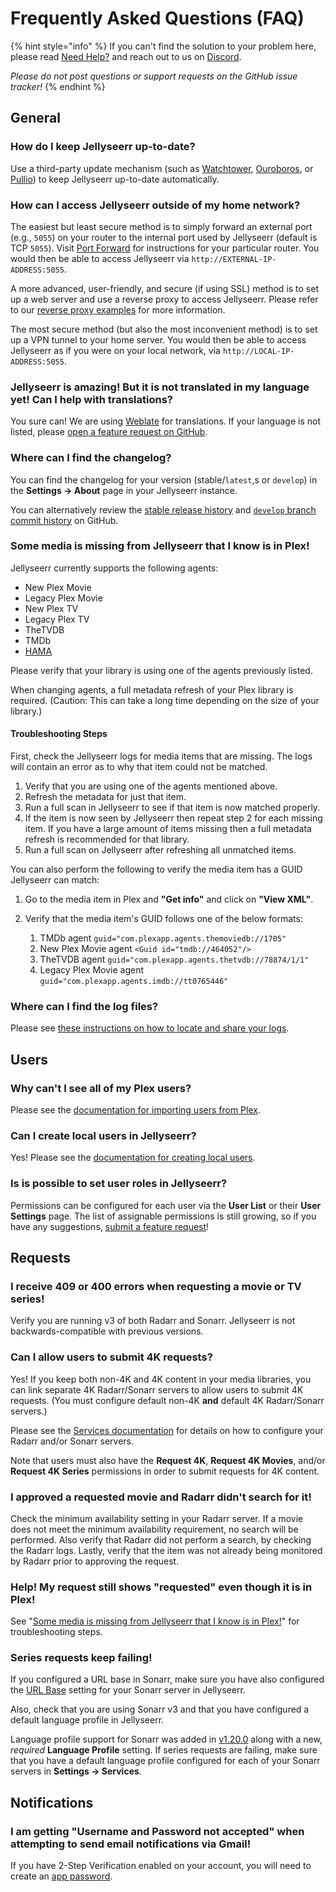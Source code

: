 # Frequently Asked Questions (FAQ)

{% hint style="info" %}
If you can't find the solution to your problem here, please read [Need Help?](./need-help.md) and reach out to us on [Discord](https://discord.gg/FspWaFnGHP).

_Please do not post questions or support requests on the GitHub issue tracker!_
{% endhint %}

## General

### How do I keep Jellyseerr up-to-date?

Use a third-party update mechanism (such as [Watchtower](https://github.com/containrrr/watchtower), [Ouroboros](https://github.com/pyouroboros/ouroboros), or [Pullio](https://hotio.dev/pullio)) to keep Jellyseerr up-to-date automatically.

### How can I access Jellyseerr outside of my home network?

The easiest but least secure method is to simply forward an external port (e.g., `5055`) on your router to the internal port used by Jellyseerr (default is TCP `5055`). Visit [Port Forward](http://portforward.com/) for instructions for your particular router. You would then be able to access Jellyseerr via `http://EXTERNAL-IP-ADDRESS:5055`.

A more advanced, user-friendly, and secure (if using SSL) method is to set up a web server and use a reverse proxy to access Jellyseerr. Please refer to our [reverse proxy examples](../extending-jellyseerr/reverse-proxy.md) for more information.

The most secure method (but also the most inconvenient method) is to set up a VPN tunnel to your home server. You would then be able to access Jellyseerr as if you were on your local network, via `http://LOCAL-IP-ADDRESS:5055`.

### Jellyseerr is amazing! But it is not translated in my language yet! Can I help with translations?

You sure can! We are using [Weblate](https://hosted.weblate.org/engage/overseerr/) for translations. If your language is not listed, please [open a feature request on GitHub](https://github.com/Fallenbagel/jellyseerr/issues/new/choose).

### Where can I find the changelog?

You can find the changelog for your version (stable/`latest`,s or `develop`) in the **Settings &rarr; About** page in your Jellyseerr instance.

You can alternatively review the [stable release history](https://github.com/sct/overseerr/releases) and [`develop` branch commit history](https://github.com/Fallenbagel/jellyseerr/commits/develop) on GitHub.

### Some media is missing from Jellyseerr that I know is in Plex!

Jellyseerr currently supports the following agents:

- New Plex Movie
- Legacy Plex Movie
- New Plex TV
- Legacy Plex TV
- TheTVDB
- TMDb
- [HAMA](https://github.com/ZeroQI/Hama.bundle)

Please verify that your library is using one of the agents previously listed.

When changing agents, a full metadata refresh of your Plex library is required. (Caution: This can take a long time depending on the size of your library.)

#### Troubleshooting Steps

First, check the Jellyseerr logs for media items that are missing. The logs will contain an error as to why that item could not be matched.

1. Verify that you are using one of the agents mentioned above.
2. Refresh the metadata for just that item.
3. Run a full scan in Jellyseerr to see if that item is now matched properly.
4. If the item is now seen by Jellyseerr then repeat step 2 for each missing item. If you have a large amount of items missing then a full metadata refresh is recommended for that library.
5. Run a full scan on Jellyseerr after refreshing all unmatched items.

You can also perform the following to verify the media item has a GUID Jellyseerr can match:

1. Go to the media item in Plex and **"Get info"** and click on **"View XML"**.
2. Verify that the media item's GUID follows one of the below formats:

   1. TMDb agent `guid="com.plexapp.agents.themoviedb://1705"`
   2. New Plex Movie agent `<Guid id="tmdb://464052"/>`
   3. TheTVDB agent `guid="com.plexapp.agents.thetvdb://78874/1/1"`
   4. Legacy Plex Movie agent `guid="com.plexapp.agents.imdb://tt0765446"`

### Where can I find the log files?

Please see [these instructions on how to locate and share your logs](./need-help.md#how-can-i-share-my-logs).

## Users

### Why can't I see all of my Plex users?

Please see the [documentation for importing users from Plex](../using-overseerr/users/README.md#importing-users-from-plex).

### Can I create local users in Jellyseerr?

Yes! Please see the [documentation for creating local users](../using-overseerr/users/README.md#creating-local-users).

### Is is possible to set user roles in Jellyseerr?

Permissions can be configured for each user via the **User List** or their **User Settings** page. The list of assignable permissions is still growing, so if you have any suggestions, [submit a feature request](https://github.com/sct/overseerr/issues/new/choose)!

## Requests

### I receive 409 or 400 errors when requesting a movie or TV series!

Verify you are running v3 of both Radarr and Sonarr. Jellyseerr is not backwards-compatible with previous versions.

### Can I allow users to submit 4K requests?

Yes! If you keep both non-4K and 4K content in your media libraries, you can link separate 4K Radarr/Sonarr servers to allow users to submit 4K requests. (You must configure default non-4K **and** default 4K Radarr/Sonarr servers.)

Please see the [Services documentation](../using-overseerr/settings/README.md#services) for details on how to configure your Radarr and/or Sonarr servers.

Note that users must also have the **Request 4K**, **Request 4K Movies**, and/or **Request 4K Series** permissions in order to submit requests for 4K content.

### I approved a requested movie and Radarr didn't search for it!

Check the minimum availability setting in your Radarr server. If a movie does not meet the minimum availability requirement, no search will be performed. Also verify that Radarr did not perform a search, by checking the Radarr logs. Lastly, verify that the item was not already being monitored by Radarr prior to approving the request.

### Help! My request still shows "requested" even though it is in Plex!

See "[Some media is missing from Jellyseerr that I know is in Plex!](#some-media-is-missing-from-overseerr-that-i-know-is-in-plex)" for troubleshooting steps.

### Series requests keep failing!

If you configured a URL base in Sonarr, make sure you have also configured the [URL Base](../using-overseerr/settings/README.md#url-base) setting for your Sonarr server in Jellyseerr.

Also, check that you are using Sonarr v3 and that you have configured a default language profile in Jellyseerr.

Language profile support for Sonarr was added in [v1.20.0](https://github.com/sct/overseerr/releases/tag/v1.20.0) along with a new, _required_ **Language Profile** setting. If series requests are failing, make sure that you have a default language profile configured for each of your Sonarr servers in **Settings &rarr; Services**.

## Notifications

### I am getting "Username and Password not accepted" when attempting to send email notifications via Gmail!

If you have 2-Step Verification enabled on your account, you will need to create an [app password](https://support.google.com/mail/answer/185833).
